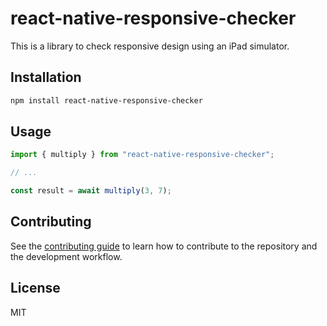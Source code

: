 # react-native-responsive-checker

This is a library to check responsive design using an iPad simulator.

## Installation

```sh
npm install react-native-responsive-checker
```

## Usage

```js
import { multiply } from "react-native-responsive-checker";

// ...

const result = await multiply(3, 7);
```

## Contributing

See the [contributing guide](CONTRIBUTING.md) to learn how to contribute to the repository and the development workflow.

## License

MIT
